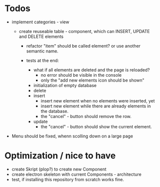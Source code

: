 # Todos
- implement categories - view
    - create reuseable table - component, which can INSERT, UPDATE and DELETE elements
        - refactor "item" should be called element? or use another semantic name.

        - tests at the end:
            - what if all elements are deleted and the page is reloaded?
                - no error should be visible in the console
                - only the "add new elements icon should be shown"
            - initialization of empty database
            - delete
            - insert
                - insert new element when no elements were inserted, yet
                - insert new element while there are already elements in the database.
                - the "cancel" - button should remove the row.
            - update
                - the "cancel" - button should show the current element.

- Menu should be fixed, whenn scolling down on a large page

# Optimization / nice to have
- create Skript (plop?) to create new Component
- create electron skeleton with current Components - architecture
- test, if installing this repository from scratch works fine.